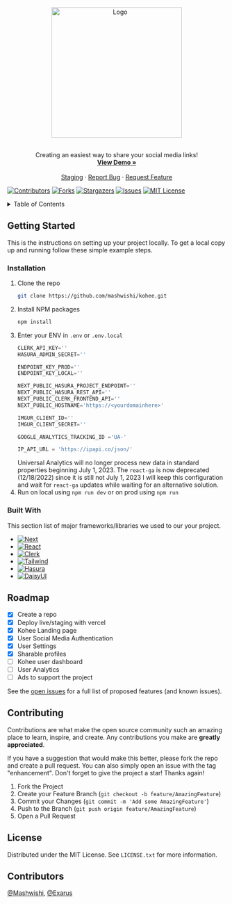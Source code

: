 





<!-- PROJECT LOGO -->
<br />
<div align="center">
<br />
  <a href="https://github.com/mashwishi/kohee">
    <img src="https://i.imgur.com/z750UGd.png" alt="Logo" width="300">
  </a>
<br /><br />
  <p align="center">
    Creating an easiest way to share your social media links!
    <br />
    <a href="https://kohee.app/"><strong>View Demo »</strong></a>
    <br />
    <br />
    <a href="https://staging.kohee.app/">Staging</a>
    ·
    <a href="https://github.com/mashwishi/kohee/issues">Report Bug</a>
    ·
    <a href="https://github.com/mashwishi/kohee/issues">Request Feature</a>
  </p>
</div>



[![Contributors][contributors-shield]][contributors-url]
[![Forks][forks-shield]][forks-url]
[![Stargazers][stars-shield]][stars-url]
[![Issues][issues-shield]][issues-url]
[![MIT License][license-shield]][license-url]



<!-- TABLE OF CONTENTS -->
<details>
  <summary>Table of Contents</summary>
  <ol>
    <li>
      <a href="#getting-started">Getting Started</a>
      <ul>
        <li><a href="#installation">Installation</a></li>
      </ul>
    <li><a href="#built-with">Built With</a></li>
    </li>
    <li><a href="#roadmap">Roadmap</a></li>
    <li><a href="#contributing">Contributing</a></li>
    <li><a href="#license">License</a></li>
    <li><a href="#contributors">Contributors</a></li>
  </ol>
</details>

<!-- GETTING STARTED -->
## Getting Started

This is the instructions on setting up your project locally.
To get a local copy up and running follow these simple example steps.

### Installation

1. Clone the repo
   ```sh
   git clone https://github.com/mashwishi/kohee.git
   ```
2. Install NPM packages
   ```sh
   npm install
   ```
3. Enter your ENV in `.env` or `.env.local` 
    ```js
    CLERK_API_KEY=''
    HASURA_ADMIN_SECRET=''

    ENDPOINT_KEY_PROD=''
    ENDPOINT_KEY_LOCAL=''

    NEXT_PUBLIC_HASURA_PROJECT_ENDPOINT=''
    NEXT_PUBLIC_HASURA_REST_API=''
    NEXT_PUBLIC_CLERK_FRONTEND_API=''
    NEXT_PUBLIC_HOSTNAME='https://<yourdomainhere>'

    IMGUR_CLIENT_ID=''
    IMGUR_CLIENT_SECRET=''

    GOOGLE_ANALYTICS_TRACKING_ID ='UA-'

    IP_API_URL = 'https://ipapi.co/json/'
    ```
    Universal Analytics will no longer process new data in standard properties beginning July 1, 2023.
    The `react-ga` is now deprecated (12/18/2022) since it is still not July 1, 2023 I will keep this configuration and wait for `react-ga` updates while waiting for an alternative solution.
4. Run on local using `npm run dev` or on prod using `npm run`

### Built With

This section list of major frameworks/libraries we used to our your project. 

* [![Next][Next.js]][Next-url]
* [![React][React.js]][React-url]
* [![Clerk][Clerk]][Clerk-url]
* [![Tailwind][Tailwind]][Tailwind-url]
* [![Hasura][Hasura]][Hasura-url]
* [![DaisyUI][DaisyUI]][DaisyUI-url]


<!-- ROADMAP -->
## Roadmap

- [x] Create a repo
- [x] Deploy live/staging with vercel
- [x] Kohee Landing page
- [x] User Social Media Authentication
- [x] User Settings
- [x] Sharable profiles
- [ ] Kohee user dashboard
- [ ] User Analytics
- [ ] Ads to support the project

See the [open issues](https://github.com/mashwishi/kohee/issues) for a full list of proposed features (and known issues).



<!-- CONTRIBUTING -->
## Contributing

Contributions are what make the open source community such an amazing place to learn, inspire, and create. Any contributions you make are **greatly appreciated**.

If you have a suggestion that would make this better, please fork the repo and create a pull request. You can also simply open an issue with the tag "enhancement".
Don't forget to give the project a star! Thanks again!

1. Fork the Project
2. Create your Feature Branch (`git checkout -b feature/AmazingFeature`)
3. Commit your Changes (`git commit -m 'Add some AmazingFeature'`)
4. Push to the Branch (`git push origin feature/AmazingFeature`)
5. Open a Pull Request



<!-- LICENSE -->
## License

Distributed under the MIT License. See `LICENSE.txt` for more information.


<!-- Contributors -->
## Contributors

[@Mashwishi](https://github.com/Mashwishi), [@Exarus](https://github.com/Exaruss)




<!-- MARKDOWN LINKS & IMAGES -->
<!-- https://www.markdownguide.org/basic-syntax/#reference-style-links -->
[contributors-shield]: https://img.shields.io/github/contributors/mashwishi/kohee.svg?style=for-the-badge
[contributors-url]: https://github.com/mashwishi/kohee/graphs/contributors
[forks-shield]: https://img.shields.io/github/forks/mashwishi/kohee.svg?style=for-the-badge
[forks-url]: https://github.com/mashwishi/kohee/network/members
[stars-shield]: https://img.shields.io/github/stars/mashwishi/kohee.svg?style=for-the-badge
[stars-url]: https://github.com/mashwishi/kohee/stargazers
[issues-shield]: https://img.shields.io/github/issues/mashwishi/kohee.svg?style=for-the-badge
[issues-url]: https://github.com/mashwishi/kohee/issues
[license-shield]: https://img.shields.io/github/license/mashwishi/kohee.svg?style=for-the-badge
[license-url]: https://github.com/mashwishi/kohee/blob/master/LICENSE.txt

[product-screenshot]: images/screenshot.png

[Next.js]: https://img.shields.io/badge/next.js-000000?style=for-the-badge&logo=nextdotjs&logoColor=white
[Next-url]: https://nextjs.org/

[React.js]: https://img.shields.io/badge/React-20232A?style=for-the-badge&logo=react&logoColor=61DAFB
[React-url]: https://reactjs.org/

[Clerk]: https://img.shields.io/badge/Clerk-6C47FF?style=for-the-badge&logo=Clerk&logoColor=white
[Clerk-url]: https://clerk.dev/

[Hasura]: https://img.shields.io/badge/Hasura-1EB4D4?style=for-the-badge&logo=Hasura&logoColor=white
[Hasura-url]: https://clerk.dev/

[Tailwind]: https://img.shields.io/badge/Tailwind-0EA5E9?style=for-the-badge&logo=TailwindCSS&logoColor=white
[Tailwind-url]: https://hasura.io/

[DaisyUI]: https://img.shields.io/badge/DaisyUI-F000B8?style=for-the-badge&logo=DaisyUI&logoColor=white
[DaisyUI-url]: https://daisyui.com/
